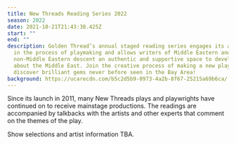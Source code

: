 ```yaml
---
title: New Threads Reading Series 2022
season: 2022
date: 2021-10-21T21:43:38.425Z
start: ""
end: ""
description: Golden Thread’s annual staged reading series engages its audience
  in the process of playmaking and allows writers of Middle Eastern and
  non-Middle Eastern descent an authentic and supportive space to develop work
  about the Middle East. Join the creative process of making a new play, and
  discover brilliant gems never before seen in the Bay Area!
background: https://ucarecdn.com/b5c2d5b9-0973-4a2b-8f67-25215a69b6ca/
---
```

Since its launch in 2011, many New Threads plays and playwrights have continued on to receive mainstage productions. The readings are accompanied by talkbacks with the artists and other experts that comment on the themes of the play.

Show selections and artist information TBA.